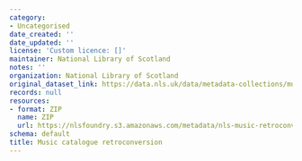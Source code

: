 ```yaml
---
category:
- Uncategorised
date_created: ''
date_updated: ''
license: 'Custom licence: []'
maintainer: National Library of Scotland
notes: ''
organization: National Library of Scotland
original_dataset_link: https://data.nls.uk/data/metadata-collections/music-catalogue-retroconversion/
records: null
resources:
- format: ZIP
  name: ZIP
  url: https://nlsfoundry.s3.amazonaws.com/metadata/nls-music-retroconversion.zip
schema: default
title: Music catalogue retroconversion
---
```

